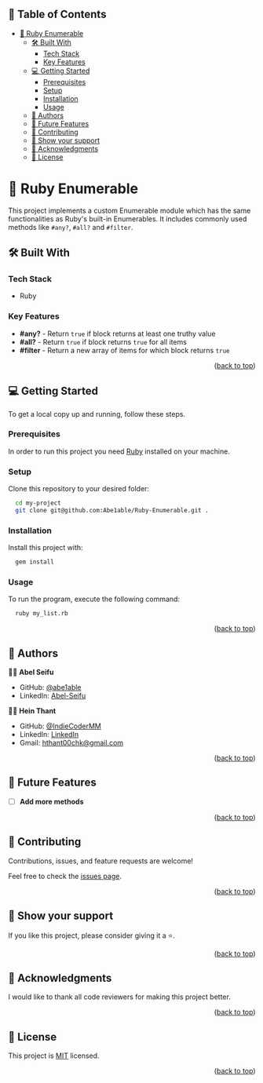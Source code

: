<a name="readme-top"></a>

## 📗 Table of Contents

- [💎 Ruby Enumerable](#-ruby-enumerable)
  - [🛠 Built With](#-built-with)
    - [Tech Stack](#tech-stack)
    - [Key Features](#key-features)
  - [💻 Getting Started](#-getting-started)
    - [Prerequisites](#prerequisites)
    - [Setup](#setup)
    - [Installation](#installation)
    - [Usage](#usage)
  - [👥 Authors](#-authors)
  - [🔭 Future Features](#-future-features)
  - [🤝 Contributing](#-contributing)
  - [💖 Show your support](#-show-your-support)
  - [🙏 Acknowledgments](#-acknowledgments)
  - [📜 License](#-license)


# 💎 Ruby Enumerable

This project implements a custom Enumerable module which has the same functionalities as Ruby's built-in Enumerables. It includes commonly used methods like `#any?`, `#all?` and `#filter`.

## 🛠 Built With

### Tech Stack

- Ruby

### Key Features

- **#any?** - Return `true` if block returns at least one truthy value
- **#all?** - Return `true` if block returns `true` for all items
- **#filter** - Return a new array of items for which block returns `true`

<p align="right">(<a href="#readme-top">back to top</a>)</p>


## 💻 Getting Started

To get a local copy up and running, follow these steps.

### Prerequisites

In order to run this project you need [Ruby](https://www.ruby-lang.org/en/) installed on your machine.


### Setup

Clone this repository to your desired folder:

```sh
  cd my-project
  git clone git@github.com:Abe1able/Ruby-Enumerable.git .
```


### Installation

Install this project with:

```sh
  gem install
```


### Usage

To run the program, execute the following command:

```sh
  ruby my_list.rb
```

<p align="right">(<a href="#readme-top">back to top</a>)</p>


## 👥 Authors

👨‍🚀 **Abel Seifu**

- GitHub: [@abe1able](https://github.com/abe1able)
- LinkedIn: [Abel-Seifu](https://linkedin.com/in/abel-seifu)


👨‍🚀 **Hein Thant**

- GitHub: [@IndieCoderMM](https://github.com/indiecodermm)
- LinkedIn: [LinkedIn](https://linkedin.com/in/hthantoo)
- Gmail: hthant00chk@gmail.com


<p align="right">(<a href="#readme-top">back to top</a>)</p>


## 🔭 Future Features 

- [ ] **Add more methods**


<p align="right">(<a href="#readme-top">back to top</a>)</p>


## 🤝 Contributing

Contributions, issues, and feature requests are welcome!

Feel free to check the [issues page](../../issues/).

<p align="right">(<a href="#readme-top">back to top</a>)</p>


## 💖 Show your support

If you like this project, please consider giving it a ⭐.

<p align="right">(<a href="#readme-top">back to top</a>)</p>


## 🙏 Acknowledgments

I would like to thank all code reviewers for making this project better.

<p align="right">(<a href="#readme-top">back to top</a>)</p>


## 📜 License

This project is [MIT](./LICENSE) licensed.

<p align="right">(<a href="#readme-top">back to top</a>)</p>